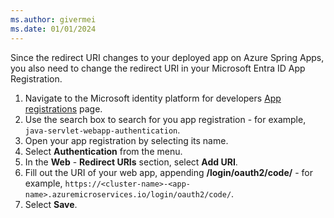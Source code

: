 ```yaml
---
ms.author: givermei
ms.date: 01/01/2024
---
```


Since the redirect URI changes to your deployed app on Azure Spring Apps, you also need to change the redirect URI in your Microsoft Entra ID App Registration.

1. Navigate to the Microsoft identity platform for developers [App registrations](https://go.microsoft.com/fwlink/?linkid=2083908) page.
1. Use the search box to search for you app registration - for example, `java-servlet-webapp-authentication`.
1. Open your app registration by selecting its name.
1. Select **Authentication** from the menu.
1. In the **Web** - **Redirect URIs** section, select **Add URI**.
1. Fill out the URI of your web app, appending **/login/oauth2/code/** - for example, `https://<cluster-name>-<app-name>.azuremicroservices.io/login/oauth2/code/`.
1. Select **Save**.

